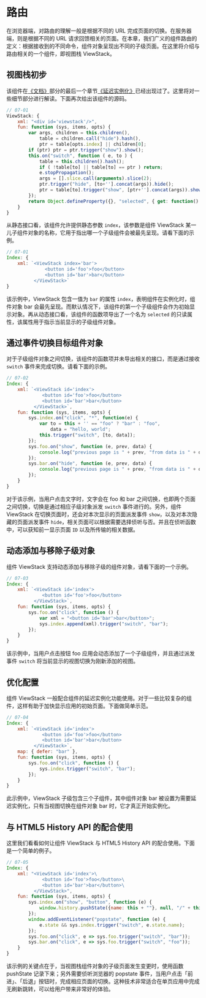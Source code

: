 # 路由

在浏览器端，对路由的理解一般是根据不同的 URL 完成页面的切换。在服务器端，则是根据不同的 URL 请求回馈相关的页面。在本章，我们广义的组件路由的定义：根据接收到的不同命令，组件对象呈现出不同的子级页面。在这里将介绍与路由相关的一个组件，即视图栈 ViewStack。

## 视图栈初步

该组件在[《文档》](http://xmlplus.cn/docs)部分的最后一个章节[《延迟实例化》](http://xmlplus.cn/docs#延迟实例化)已经出现过了。这里将对一些细节部分进行解读。下面再次给出该组件的源码。

```js
// 07-01
ViewStack: { 
    xml: "<div id='viewstack'/>",
    fun: function (sys, items, opts) {
        var args, children = this.children(),
            table = children.call("hide").hash(),
            ptr = table[opts.index] || children[0];
        if (ptr) ptr = ptr.trigger("show").show();
        this.on("switch", function ( e, to ) {
            table = this.children().hash();
            if ( !table[to] || table[to] == ptr ) return;
            e.stopPropagation();
            args = [].slice.call(arguments).slice(2);
            ptr.trigger("hide", [to+''].concat(args)).hide();
            ptr = table[to].trigger("show", [ptr+''].concat(args)).show();
        });
        return Object.defineProperty({}, "selected", { get: function() {return ptr;}});
    }
}
```

从静态接口看，该组件允许提供静态参数 `index`，该参数是组件 ViewStack 某一儿子组件对象的名称，它用于指出哪一个子级组件会被最先呈现。请看下面的示例。

```js
// 07-01
Index: {
    xml: `<ViewStack index='bar'>
              <button id='foo'>foo</button>
              <button id='bar'>bar</button>
          </ViewStack>`
}
```

该示例中，ViewStack 包含一值为 `bar` 的属性 `index`，表明组件在实例化时，组件对象 bar 会最先呈现。而默认情况下，该组件的第一个子级组件会作为初始显示对象。再从动态接口看，该组件的函数项导出了一个名为 `selected` 的只读属性，该属性用于指示当前显示的子级组件对象。

## 通过事件切换目标组件对象

对于子级组件对象之间切换，该组件的函数项并未导出相关的接口，而是通过接收 `switch` 事件来完成切换。请看下面的示例。

```js
// 07-02
Index: {
    xml: `<ViewStack id='index'>
             <button id='foo'>foo</button>
             <button id='bar'>bar</button>
          </ViewStack>`,
    fun: function (sys, items, opts) {
        sys.index.on("click", "*", function(e) {
            var to = this + '' == "foo" ? "bar" : "foo",
                data = "hello, world";
            this.trigger("switch", [to, data]);
        });
        sys.foo.on("show", function (e, prev, data) {
            console.log("previous page is " + prev, "from data is " + data);
        });
        sys.bar.on("hide", function (e, prev, data) {
            console.log("previous page is " + prev, "from data is " + data);
        });
    }
}
```

对于该示例，当用户点击文字时，文字会在 foo 和 bar 之间切换，也即两个页面之间切换，切换是通过相应子级对象派发 `switch` 事件进行的。另外，组件 ViewStack 在切换页面时，还会对本次显示的页面派发事件 `show`，以及对本次隐藏的页面派发事件 `hide`，相关页面可以根据需要选择侦听与否。并且在侦听函数中，可以获知前一显示页面 `ID` 以及所传输的相关数据。

## 动态添加与移除子级对象

组件 ViewStack 支持动态添加与移除子级的组件对象，请看下面的一个示例。

```js
// 07-03
Index: {
    xml: `<ViewStack id='index'>
             <button id='foo'>foo</button>
          </ViewStack>`,
    fun: function (sys, items, opts) {
        sys.foo.on("click", function () {
            var xml = "<button id='bar'>bar</button>";
            sys.index.append(xml).trigger("switch", "bar");
        });
    }
}
```

该示例中，当用户点击按钮 foo 应用会动态添加了一个子级组件，并且通过派发事件 `switch` 将当前显示的视图切换为刚新添加的视图。

## 优化配置

组件 ViewStack 一般配合组件的延迟实例化功能使用。对于一些比较复杂的组件，这样有助于加快显示应用的初始页面。下面做简单示范。

```js
// 07-04
Index: {
    xml: `<ViewStack id='index'>
             <button id='foo'>foo</button>
             <button id='bar'>bar</button>
          </ViewStack>`,
	map: { defer: "bar" },
    fun: function (sys, items, opts) {
        sys.foo.on("click", function () {
            sys.index.trigger("switch", "bar");
        });
    }
}
```

此示例中，ViewStack 子级包含三个子组件，其中组件对象 bar 被设置为需要延迟实例化，只有当视图切换在组件对象 bar 时，它才真正开始实例化。

## 与 HTML5 History API 的配合使用

这里我们看看如何让组件 ViewStack 与 HTML5 History API 的配合使用。下面是一个简单的例子。

```js
// 07-05
Index: {
    xml: "<ViewStack id='index'>\
             <button id='foo'>foo</button>\
             <button id='bar'>bar</button>\
          </ViewStack>",
    fun: function (sys, items, opts) {
        sys.index.on("show", "button", function (e) { 
            window.history.pushState({name: this + ""}, null, "/" + this);
        });
        window.addEventListener("popstate", function (e) {
            e.state && sys.index.trigger("switch", e.state.name);
        });
        sys.foo.on("click", e => sys.foo.trigger("switch", "bar"));
        sys.bar.on("click", e => sys.foo.trigger("switch", "foo"));
    }
}
```

该示例的关键点在于，当视图栈组件对象的子级页面发生变更时，使用函数 pushState 记录下来；另外需要侦听浏览器的 popstate 事件，当用户点击「前进」、「后退」按钮时，完成相应页面的切换。这种技术非常适合在单页应用中完成无刷新跳转，可以给用户带来非常好的体验。